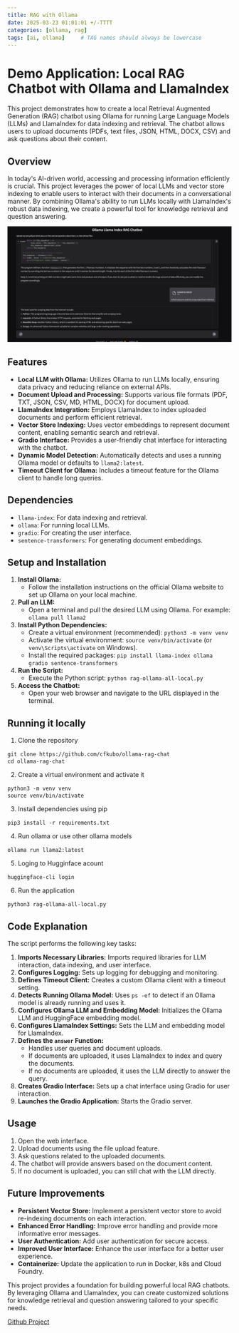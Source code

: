 ```yaml
---
title: RAG with Ollama
date: 2025-03-23 01:01:01 +/-TTTT
categories: [ollama, rag]
tags: [ai, ollama]     # TAG names should always be lowercase
---
```


# Demo Application: Local RAG Chatbot with Ollama and LlamaIndex

This project demonstrates how to create a local Retrieval Augmented Generation (RAG) chatbot using Ollama for running Large Language Models (LLMs) and LlamaIndex for data indexing and retrieval. The chatbot allows users to upload documents (PDFs, text files, JSON, HTML, DOCX, CSV) and ask questions about their content.

## Overview

In today's AI-driven world, accessing and processing information efficiently is crucial. This project leverages the power of local LLMs and vector store indexing to enable users to interact with their documents in a conversational manner. By combining Ollama's ability to run LLMs locally with LlamaIndex's robust data indexing, we create a powerful tool for knowledge retrieval and question answering.

![ragappimage](/static/ragapp.png)

## Features

* **Local LLM with Ollama:** Utilizes Ollama to run LLMs locally, ensuring data privacy and reducing reliance on external APIs.
* **Document Upload and Processing:** Supports various file formats (PDF, TXT, JSON, CSV, MD, HTML, DOCX) for document upload.
* **LlamaIndex Integration:** Employs LlamaIndex to index uploaded documents and perform efficient retrieval.
* **Vector Store Indexing:** Uses vector embeddings to represent document content, enabling semantic search and retrieval.
* **Gradio Interface:** Provides a user-friendly chat interface for interacting with the chatbot.
* **Dynamic Model Detection:** Automatically detects and uses a running Ollama model or defaults to `llama2:latest`.
* **Timeout Client for Ollama:** Includes a timeout feature for the Ollama client to handle long queries.

## Dependencies

* `llama-index`: For data indexing and retrieval.
* `ollama`: For running local LLMs.
* `gradio`: For creating the user interface.
* `sentence-transformers`: For generating document embeddings.

## Setup and Installation

1.  **Install Ollama:**
    * Follow the installation instructions on the official Ollama website to set up Ollama on your local machine.
2.  **Pull an LLM:**
    * Open a terminal and pull the desired LLM using Ollama. For example: `ollama pull llama2`
3.  **Install Python Dependencies:**
    * Create a virtual environment (recommended): `python3 -m venv venv`
    * Activate the virtual environment: `source venv/bin/activate` (or `venv\Scripts\activate` on Windows).
    * Install the required packages: `pip install llama-index ollama gradio sentence-transformers`
4.  **Run the Script:**
    * Execute the Python script: `python rag-ollama-all-local.py`
5.  **Access the Chatbot:**
    * Open your web browser and navigate to the URL displayed in the terminal.

## Running it locally

1. Clone the repository
```
git clone https://github.com/cfkubo/ollama-rag-chat
cd ollama-rag-chat
```

2. Create a virtual environment and activate it
```
python3 -m venv venv
source venv/bin/activate
```

3. Install dependencies using pip
```
pip3 install -r requirements.txt
```

4. Run ollama or use other ollama models
```
ollama run llama2:latest
```
5. Loging to Hugginface acount
```
huggingface-cli login
```
6. Run the application
```
python3 rag-ollama-all-local.py
```

## Code Explanation

The script performs the following key tasks:

1.  **Imports Necessary Libraries:** Imports required libraries for LLM interaction, data indexing, and user interface.
2.  **Configures Logging:** Sets up logging for debugging and monitoring.
3.  **Defines Timeout Client:** Creates a custom Ollama client with a timeout setting.
4.  **Detects Running Ollama Model:** Uses `ps -ef` to detect if an Ollama model is already running and uses it.
5.  **Configures Ollama LLM and Embedding Model:** Initializes the Ollama LLM and HuggingFace embedding model.
6.  **Configures LlamaIndex Settings:** Sets the LLM and embedding model for LlamaIndex.
7.  **Defines the `answer` Function:**
    * Handles user queries and document uploads.
    * If documents are uploaded, it uses LlamaIndex to index and query the documents.
    * If no documents are uploaded, it uses the LLM directly to answer the query.
8.  **Creates Gradio Interface:** Sets up a chat interface using Gradio for user interaction.
9.  **Launches the Gradio Application:** Starts the Gradio server.

## Usage

1.  Open the web interface.
2.  Upload documents using the file upload feature.
3.  Ask questions related to the uploaded documents.
4.  The chatbot will provide answers based on the document content.
5.  If no document is uploaded, you can still chat with the LLM directly.

## Future Improvements

* **Persistent Vector Store:** Implement a persistent vector store to avoid re-indexing documents on each interaction.
* **Enhanced Error Handling:** Improve error handling and provide more informative error messages.
* **User Authentication:** Add user authentication for secure access.
* **Improved User Interface:** Enhance the user interface for a better user experience.
* **Containerize:** Update the application to run in Docker, k8s and Cloud Foundry.

This project provides a foundation for building powerful local RAG chatbots. By leveraging Ollama and LlamaIndex, you can create customized solutions for knowledge retrieval and question answering tailored to your specific needs.


[Github Project](https://github.com/cfkubo/ollama-rag-chat)


<script src="https://giscus.app/client.js"
        data-repo="cfkubo/cfkubo.github.io"
        data-repo-id="R_kgDOONa2fg"
        data-category="General"
        data-category-id="DIC_kwDOONa2fs4CofaO"
        data-mapping="pathname"
        data-strict="0"
        data-reactions-enabled="1"
        data-emit-metadata="0"
        data-input-position="bottom"
        data-theme="dark_high_contrast"
        data-lang="en"
        crossorigin="anonymous"
        async>
</script>
